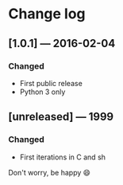 # Change log

## [1.0.1] — 2016-02-04
### Changed
- First public release
- Python 3 only

## [unreleased] — 1999
### Changed
- First iterations in C and sh

Don't worry, be happy :smile:
